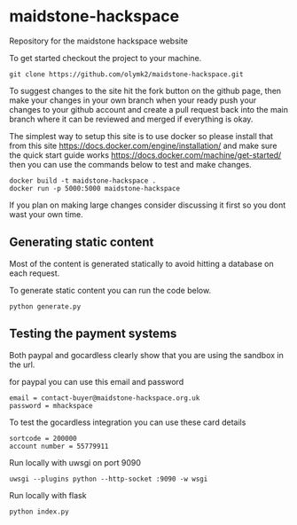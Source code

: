 # maidstone-hackspace
Repository for the maidstone hackspace website

To get started checkout the project to your machine.

    git clone https://github.com/olymk2/maidstone-hackspace.git

To suggest changes to the site hit the fork button on the github page, then make your changes in your own branch when your ready 
push your changes to your github account and create a pull request back into the main branch where it can be reviewed and merged
if everything is okay.


The simplest way to setup this site is to use docker so please install that from this site https://docs.docker.com/engine/installation/ 
and make sure the quick start guide works https://docs.docker.com/machine/get-started/ then you can use the commands below to test and make changes.

    docker build -t maidstone-hackspace .
    docker run -p 5000:5000 maidstone-hackspace

If you plan on making large changes consider discussing it first so you dont wast your own time.

Generating static content
-------------------------

Most of the content is generated statically to avoid hitting a database on each request.

To generate static content you can run the code below.

``` python generate.py ```


Testing the payment systems
---------------------------

Both paypal and gocardless clearly show that you are using the sandbox in the url.

for paypal you can use this email and password 

    email = contact-buyer@maidstone-hackspace.org.uk
    password = mhackspace

To test the gocardless integration you can use these card details

    sortcode = 200000
    account number = 55779911



Run locally with uwsgi on port 9090

    uwsgi --plugins python --http-socket :9090 -w wsgi

Run locally with flask

    python index.py
